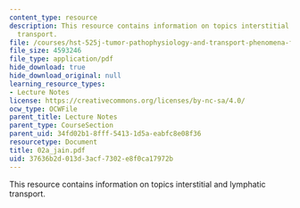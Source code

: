```yaml
---
content_type: resource
description: This resource contains information on topics interstitial and lymphatic
  transport.
file: /courses/hst-525j-tumor-pathophysiology-and-transport-phenomena-fall-2005/37636b2d013d3acf7302e8f0ca17972b_02a_jain.pdf
file_size: 4593246
file_type: application/pdf
hide_download: true
hide_download_original: null
learning_resource_types:
- Lecture Notes
license: https://creativecommons.org/licenses/by-nc-sa/4.0/
ocw_type: OCWFile
parent_title: Lecture Notes
parent_type: CourseSection
parent_uid: 34fd02b1-8fff-5413-1d5a-eabfc8e08f36
resourcetype: Document
title: 02a_jain.pdf
uid: 37636b2d-013d-3acf-7302-e8f0ca17972b
---
```

This resource contains information on topics interstitial and lymphatic transport.